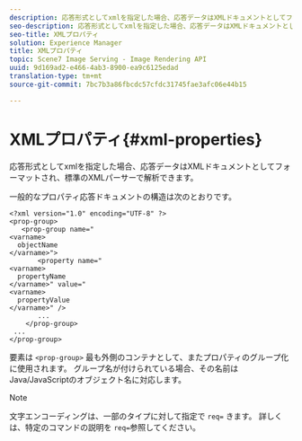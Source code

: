 ```yaml
---
description: 応答形式としてxmlを指定した場合、応答データはXMLドキュメントとしてフォーマットされ、標準のXMLパーサーで解析できます。
seo-description: 応答形式としてxmlを指定した場合、応答データはXMLドキュメントとしてフォーマットされ、標準のXMLパーサーで解析できます。
seo-title: XMLプロパティ
solution: Experience Manager
title: XMLプロパティ
topic: Scene7 Image Serving - Image Rendering API
uuid: 9d169ad2-e466-4ab3-8900-ea9c6125edad
translation-type: tm+mt
source-git-commit: 7bc7b3a86fbcdc57cfdc31745fae3afc06e44b15

---
```



# XMLプロパティ{#xml-properties}

応答形式としてxmlを指定した場合、応答データはXMLドキュメントとしてフォーマットされ、標準のXMLパーサーで解析できます。

一般的なプロパティ応答ドキュメントの構造は次のとおりです。

```
<?xml version="1.0" encoding="UTF-8" ?>
<prop-group>
   <prop-group name="
<varname>
  objectName
</varname>">
       <property name="
<varname>
  propertyName
</varname>" value="
<varname>
  propertyValue
</varname>" />
       ...
    </prop-group>
 ...
</prop-group>
```

要素は `<prop-group>` 最も外側のコンテナとして、またプロパティのグループ化に使用されます。 グループ名が付けられている場合、その名前はJava/JavaScriptのオブジェクト名に対応します。

>[!NOTE]
>
>文字エンコーディングは、一部のタイプに対して指定で `req=` きます。 詳しくは、特定のコマンドの説明を `req=`参照してください。

